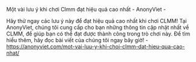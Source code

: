 Một vài lưu ý khi chơi Clmm đạt hiệu quả cao nhất - AnonyViet - 

Hãy thử ngay các lưu ý này để đạt hiệu quả cao nhất khi chơi CLMM! Tại AnonyViet, chúng tôi cung cấp cho bạn những thông tin cập nhật nhất về CLMM, để giúp bạn có thể đạt được thành công trong trò chơi này. Để tìm hiểu thêm, hãy đọc bài viết của chúng tôi ngay bây giờ! - https://anonyviet.com/mot-vai-luu-y-khi-choi-clmm-dat-hieu-qua-cao-nhat/
